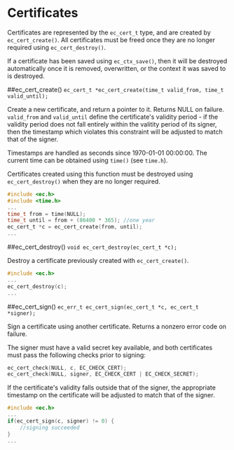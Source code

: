 # Certificates

Certificates are represented by the `ec_cert_t` type, and are created by `ec_cert_create()`. All certificates must be freed once they are no longer required using `ec_cert_destroy()`.

If a certificate has been saved using `ec_ctx_save()`, then it will be destroyed automatically once it is removed, overwritten, or the context it was saved to is destroyed.

##ec_cert_create()
`ec_cert_t *ec_cert_create(time_t valid_from, time_t valid_until);`

Create a new certificate, and return a pointer to it. Returns NULL on failure. `valid_from` and `valid_until` define the certificate's validity period - if the validity period does not fall entirely within the valitity period of its signer, then the timestamp which violates this constraint will be adjusted to match that of the signer.

Timestamps are handled as seconds since 1970-01-01 00:00:00. The current time can be obtained using `time()` (see `time.h`).

Certificates created using this function must be destroyed using `ec_cert_destroy()` when they are no longer required.

```c
#include <ec.h>
#include <time.h>
...
time_t from = time(NULL);
time_t until = from + (86400 * 365); //one year
ec_cert_t *c = ec_cert_create(from, until);
...
```

##ec_cert_destroy()
`void ec_cert_destroy(ec_cert_t *c);`

Destroy a certificate previously created with `ec_cert_create()`.

```c
#include <ec.h>
...
ec_cert_destroy(c);
...
```
##ec_cert_sign()
`ec_err_t ec_cert_sign(ec_cert_t *c, ec_cert_t *signer);`

Sign a certificate using another certificate. Returns a nonzero error code on failure.

The signer must have a valid secret key available, and both certificates must pass the following checks prior to signing:

```c
ec_cert_check(NULL, c, EC_CHECK_CERT);
ec_cert_check(NULL, signer, EC_CHECK_CERT | EC_CHECK_SECRET);
```
If the certificate's validity falls outside that of the signer, the appropriate timestamp on the certificate will be adjusted to match that of the signer.

```c
#include <ec.h>
...
if(ec_cert_sign(c, signer) != 0) {
    //signing succeeded
}
...
```